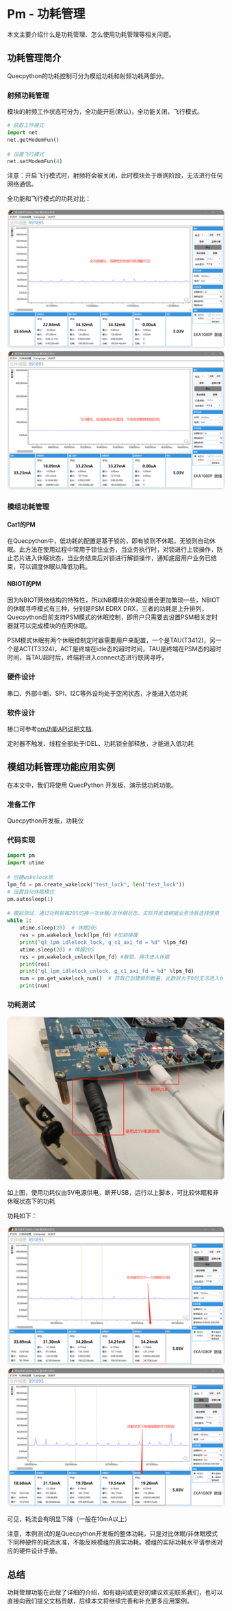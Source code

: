 # Pm - 功耗管理

本文主要介绍什么是功耗管理、怎么使用功耗管理等相关问题。

## 功耗管理简介

Quecpython的功耗控制可分为模组功耗和射频功耗两部分。

### 射频功耗管理

模块的射频工作状态可分为，全功能开启(默认)，全功能关闭，飞行模式。

```py
# 获取工作模式
import net
net.getModemFun()

# 设置飞行模式
net.setModemFun(4)
```

注意：开启飞行模式时，射频将会被关闭，此时模块处于断网阶段，无法进行任何网络通信。

全功能和飞行模式的功耗对比：

<img src="./../media/os/pm/pm_0.png" style="border-style: solid; border-radius: 10px; color:  #f1f1f1;" border=3 alt="">

<img src="./../media/os/pm/pm_1.png" style="border-style: solid; border-radius: 10px; color:  #f1f1f1;" border=3 alt="">

### 模组功耗管理

#### Cat1的PM

在Quecpython中，低功耗的配置是基于锁的，即有锁则不休眠，无锁则自动休眠。此方法在使用过程中常用于锁住业务，当业务执行时，对锁进行上锁操作，防止芯片进入休眠状态，当业务结束后对锁进行解锁操作，通知底层用户业务已结束，可以调度休眠以降低功耗。

#### NBIOT的PM

因为NBIOT网络结构的特殊性，所以NB模块的休眠设置会更加繁琐一些，NBIOT的休眠寻呼模式有三种，分别是PSM EDRX DRX，三者的功耗是上升排列，Quecpython目前支持PSM模式的休眠控制，即用户只需要去设置PSM相关定时器就可以完成模块的在网休眠。

PSM模式休眠有两个休眠控制定时器需要用户来配置，一个是TAU(T3412)，另一个是ACT(T3324)，ACT是终端在idle态的超时时间，TAU是终端在PSM态的超时时间，当TAU超时后，终端将进入connect态进行联网寻呼。

### 硬件设计
串口、外部中断、SPI、I2C等外设均处于空闲状态，才能进入低功耗

### 软件设计

接口可参考[pm功能API说明文档](..\..\..\API_reference\zh\QuecPython_classlib\pm.md).

定时器不触发、线程全部处于IDEL、功耗锁全部释放，才能进入低功耗

## 模组功耗管理功能应用实例

在本文中，我们将使用 QuecPython 开发板，演示低功耗功能。

### 准备工作

Quecpython开发板，功耗仪

### 代码实现

```python
import pm
import utime

# 创建wakelock锁
lpm_fd = pm.create_wakelock("test_lock", len("test_lock"))
# 设置自动休眠模式
pm.autosleep(1)

# 模拟测试，通过功耗锁每20S切换一次休眠/非休眠状态，实际开发请根据业务场景选择使用
while 1:
    utime.sleep(20)  # 休眠20S
    res = pm.wakelock_lock(lpm_fd) #加锁唤醒
    print("ql_lpm_idlelock_lock, g_c1_axi_fd = %d" %lpm_fd)
    utime.sleep(20) # 唤醒20S
    res = pm.wakelock_unlock(lpm_fd) #解锁，再次进入休眠
    print(res)
    print("ql_lpm_idlelock_unlock, g_c1_axi_fd = %d" %lpm_fd)
    num = pm.get_wakelock_num()  # 获取已创建锁的数量，此数目大于0时无法进入休眠
    print(num)
```

### 功耗测试

<img src="./../media/os/pm/pm_3.jpg" style="border-style: solid; border-radius: 10px; color:  #f1f1f1;" border=3 alt="">

如上图，使用功耗仪由5V电源供电，断开USB，运行以上脚本，可比较休眠和非休眠状态下的功耗

功耗如下：

<img src="./../media/os/pm/pm_4.png" style="border-style: solid; border-radius: 10px; color:  #f1f1f1;" border=3 alt="">

<img src="./../media/os/pm/pm_5.png" style="border-style: solid; border-radius: 10px; color:  #f1f1f1;" border=3 alt="">

可见，耗流会有明显下降（一般在10mA以上）

注意，本例测试的是Quecpython开发板的整体功耗，只是对比休眠/非休眠模式下同种硬件的耗流水准，不能反映模组的真实功耗。模组的实际功耗水平请参阅对应的硬件设计手册。

## 总结

功耗管理功能在此做了详细的介绍，如有疑问或更好的建议欢迎联系我们，也可以直接向我们提交文档贡献，后续本文将继续完善和补充更多应用案例。